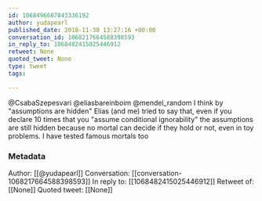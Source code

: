 ```yaml
---
id: 1068496687843336192
author: yudapearl
published_date: 2018-11-30 13:27:16 +00:00
conversation_id: 1068217664588398593
in_reply_to: 1068482415025446912
retweet: None
quoted_tweet: None
type: tweet
tags:

---
```


@CsabaSzepesvari @eliasbareinboim @mendel_random I think by "assumptions are hidden" Elias (and me) tried to say that,  even if you declare 10 times that you "assume conditional ignorability" the assumptions are still hidden because no mortal can decide if they hold or not, even in toy problems. I have tested famous mortals too

### Metadata

Author: [[@yudapearl]]
Conversation: [[conversation-1068217664588398593]]
In reply to: [[1068482415025446912]]
Retweet of: [[None]]
Quoted tweet: [[None]]

